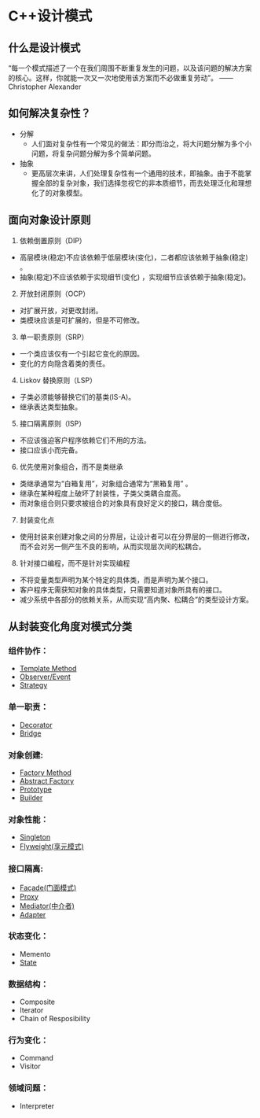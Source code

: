 # C++设计模式

## 什么是设计模式
“每一个模式描述了一个在我们周围不断重复发生的问题，以及该问题的解决方案的核心。这样，你就能一次又一次地使用该方案而不必做重复劳动”。
——Christopher Alexander

## 如何解决复杂性？
+ 分解
  + 人们面对复杂性有一个常见的做法：即分而治之，将大问题分解为多个小问题，将复杂问题分解为多个简单问题。
+ 抽象
  + 更高层次来讲，人们处理复杂性有一个通用的技术，即抽象。由于不能掌握全部的复杂对象，我们选择忽视它的非本质细节，而去处理泛化和理想化了的对象模型。
  
  
## 面向对象设计原则
1. 依赖倒置原则（DIP）
  + 高层模块(稳定)不应该依赖于低层模块(变化)，二者都应该依赖于抽象(稳定) 。
  + 抽象(稳定)不应该依赖于实现细节(变化) ，实现细节应该依赖于抽象(稳定)。
2. 开放封闭原则（OCP）
  + 对扩展开放，对更改封闭。
  + 类模块应该是可扩展的，但是不可修改。
3. 单一职责原则（SRP）
  + 一个类应该仅有一个引起它变化的原因。
  + 变化的方向隐含着类的责任。
4. Liskov 替换原则（LSP）
  + 子类必须能够替换它们的基类(IS-A)。
  + 继承表达类型抽象。
5. 接口隔离原则（ISP）
  + 不应该强迫客户程序依赖它们不用的方法。
  + 接口应该小而完备。
6. 优先使用对象组合，而不是类继承
  + 类继承通常为“白箱复用”，对象组合通常为“黑箱复用” 。
  + 继承在某种程度上破坏了封装性，子类父类耦合度高。
  + 而对象组合则只要求被组合的对象具有良好定义的接口，耦合度低。
7. 封装变化点
  + 使用封装来创建对象之间的分界层，让设计者可以在分界层的一侧进行修改，而不会对另一侧产生不良的影响，从而实现层次间的松耦合。
8. 针对接口编程，而不是针对实现编程
  + 不将变量类型声明为某个特定的具体类，而是声明为某个接口。
  + 客户程序无需获知对象的具体类型，只需要知道对象所具有的接口。
  + 减少系统中各部分的依赖关系，从而实现“高内聚、松耦合”的类型设计方案。

## 从封装变化角度对模式分类
### 组件协作：
+ [Template Method](https://github.com/liu-jianhao/Cpp-Design-Patterns/tree/master/Template%20Method)
+ [Observer/Event](https://github.com/liu-jianhao/Cpp-Design-Patterns/tree/master/Observer)
+ [Strategy](https://github.com/liu-jianhao/Cpp-Design-Patterns/tree/master/Strategy)
### 单一职责：
+ [Decorator](https://github.com/liu-jianhao/Cpp-Design-Patterns/tree/master/Decorator)
+ [Bridge](https://github.com/liu-jianhao/Cpp-Design-Patterns/tree/master/Bridge)
### 对象创建:
+ [Factory Method](https://github.com/liu-jianhao/Cpp-Design-Patterns/tree/master/Factory%20Method)
+ [Abstract Factory](https://github.com/liu-jianhao/Cpp-Design-Patterns/tree/master/Abstract%20Factory)
+ [Prototype](https://github.com/liu-jianhao/Cpp-Design-Patterns/tree/master/Prototype)
+ [Builder](https://github.com/liu-jianhao/Cpp-Design-Patterns/tree/master/Builder)
### 对象性能：
+ [Singleton](https://github.com/liu-jianhao/Cpp-Design-Patterns/tree/master/Singleton)
+ [Flyweight(享元模式)](https://github.com/liu-jianhao/Cpp-Design-Patterns/tree/master/Flyweight)
### 接口隔离:
+ [Façade(门面模式)](https://github.com/liu-jianhao/Cpp-Design-Patterns/tree/master/Facade)
+ [Proxy](https://github.com/liu-jianhao/Cpp-Design-Patterns/tree/master/Proxy)
+ [Mediator(中介者)](https://github.com/liu-jianhao/Cpp-Design-Patterns/tree/master/Mediator)
+ [Adapter](https://github.com/liu-jianhao/Cpp-Design-Patterns/tree/master/Adapter)
### 状态变化：
+ Memento
+ [State](https://github.com/liu-jianhao/Cpp-Design-Patterns/tree/master/State)
### 数据结构：
+ Composite
+ Iterator
+ Chain of Resposibility
### 行为变化：
+ Command
+ Visitor
### 领域问题：
+ Interpreter
